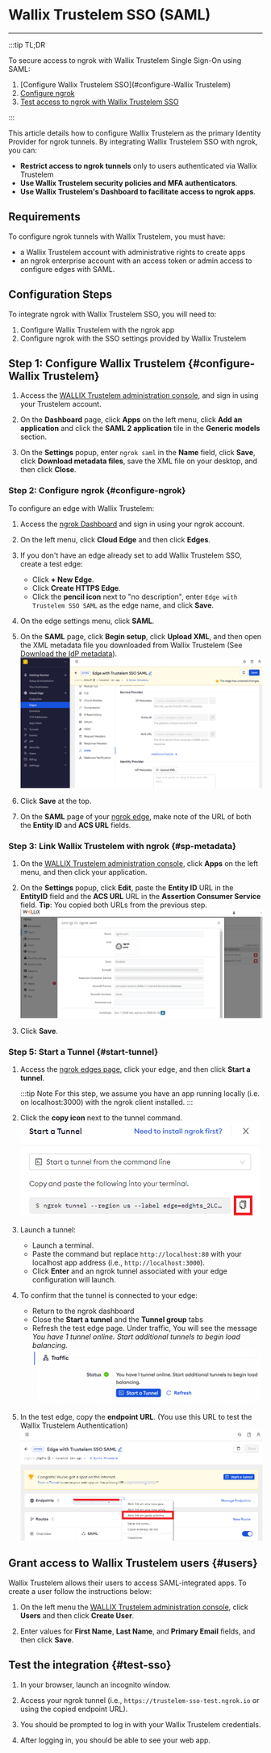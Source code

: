 # Wallix Trustelem SSO (SAML)
------------

:::tip TL;DR

To secure access to ngrok with Wallix Trustelem Single Sign-On using SAML:
1. [Configure Wallix Trustelem SSO](#configure-Wallix Trustelem)
1. [Configure ngrok](#configure-ngrok)
1. [Test access to ngrok with Wallix Trustelem SSO](#test-sso)

:::

This article details how to configure Wallix Trustelem as the primary Identity Provider for ngrok tunnels.
By integrating Wallix Trustelem SSO with ngrok, you can:

- **Restrict access to ngrok tunnels** only to users authenticated via Wallix Trustelem
- **Use Wallix Trustelem security policies and MFA authenticators**.
- **Use Wallix Trustelem's Dashboard to facilitate access to ngrok apps**.


## Requirements

To configure ngrok tunnels with Wallix Trustelem, you must have:

- a Wallix Trustelem account with administrative rights to create apps
- an ngrok enterprise account with an access token or admin access to configure edges with SAML.


## Configuration Steps

To integrate ngrok with Wallix Trustelem SSO, you will need to:

1. Configure Wallix Trustelem with the ngrok app
1. Configure ngrok with the SSO settings provided by Wallix Trustelem

## **Step 1**: Configure Wallix Trustelem {#configure-Wallix Trustelem}

1. Access the [WALLIX Trustelem administration console](https://admin.trustelem.com/login), and sign in using your Trustelem account.

1. On the **Dashboard** page, click **Apps** on the left menu, click **Add an application** and click the **SAML 2 application** tile in the **Generic models** section.

1. On the **Settings** popup, enter `ngrok saml` in the **Name** field, click **Save**, click **Download metadata files**, save the XML file on your desktop, and then click **Close**.


### **Step 2**: Configure ngrok {#configure-ngrok}

To configure an edge with Wallix Trustelem:

1. Access the [ngrok Dashboard](https://dashboard.ngrok.com/) and sign in using your ngrok account.

1. On the left menu, click **Cloud Edge** and then click **Edges**.

1. If you don't have an edge already set to add Wallix Trustelem SSO, create a test edge:
    * Click **+ New Edge**.
    * Click **Create HTTPS Edge**.
    * Click the **pencil icon** next to "no description", enter `Edge with Trustelem SSO SAML` as the edge name, and click **Save**.

1. On the edge settings menu, click **SAML**.

1. On the **SAML** page, click **Begin setup**, click **Upload XML**, and then open the XML metadata file you downloaded from Wallix Trustelem (See [Download the IdP metadata](#idp-metadata)).
    ![Wallix Trustelem configuration](img/trustelem-5.png)

1. Click **Save** at the top.

1. On the **SAML** page of your [ngrok edge](https://dashboard.ngrok.com/cloud-edge/edges), make note of the URL of both the **Entity ID** and **ACS URL** fields.


### **Step 3**: Link Wallix Trustelem with ngrok {#sp-metadata}

1. On the [WALLIX Trustelem administration console](https://admin.trustelem.com/login), click **Apps** on the left menu, and then click your application.

1. On the **Settings** popup, click **Edit**, paste the **Entity ID** URL in the **EntityID** field and the **ACS URL** URL in the **Assertion Consumer Service** field.
    **Tip**: You copied both URLs from the previous step.
    ![Wallix Trustelem config in ngrok](img/trustelem-6.png)

1. Click **Save**.


### **Step 5**: Start a Tunnel {#start-tunnel}

1. Access the [ngrok edges page](https://dashboard.ngrok.com/cloud-edge/edges), click your edge, and then click **Start a tunnel**.

    :::tip Note 
    For this step, we assume you have an app running locally (i.e. on localhost:3000) with the ngrok client installed.
    :::


1. Click the **copy icon** next to the tunnel command.
    ![tunnel config](img/trustelem-2.png)

1. Launch a tunnel:
    * Launch a terminal.
    * Paste the command but replace `http://localhost:80` with your localhost app address (i.e., `http://localhost:3000`).
    * Click **Enter** and an ngrok tunnel associated with your edge configuration will launch.

1. To confirm that the tunnel is connected to your edge:
    * Return to the ngrok dashboard
    * Close the **Start a tunnel** and the **Tunnel group** tabs
    * Refresh the test edge page. Under traffic, You will see the message _You have 1 tunnel online. Start additional tunnels to begin load balancing._
    ![tunnel confirmed](img/trustelem-3.png)

1. In the test edge, copy the **endpoint URL**. (You use this URL to test the Wallix Trustelem Authentication)
    ![tunnel url](img/trustelem-4.png)


## Grant access to Wallix Trustelem users {#users}

Wallix Trustelem allows their users to access SAML-integrated apps.
To create a user follow the instructions below:

1. On the left menu the [WALLIX Trustelem administration console](https://admin.trustelem.com/login), click **Users**  and then click **Create User**.

1. Enter values for **First Name**, **Last Name**, and **Primary Email** fields, and then click **Save**.


## Test the integration {#test-sso}

1. In your browser, launch an incognito window.

1. Access your ngrok tunnel (i.e., `https://trustelem-sso-test.ngrok.io` or using the copied endpoint URL).

1. You should be prompted to log in with your Wallix Trustelem credentials.

1. After logging in, you should be able to see your web app.

